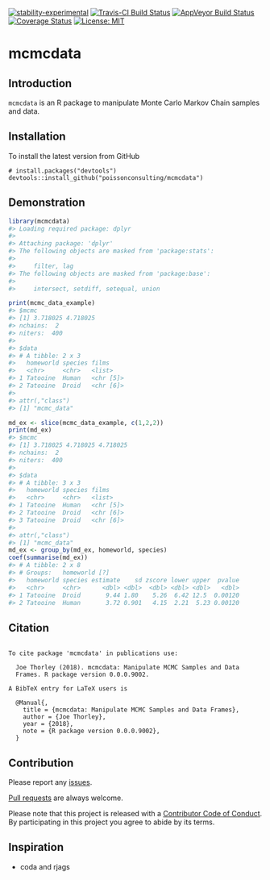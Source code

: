 
<!-- README.md is generated from README.Rmd. Please edit that file -->

[![stability-experimental](https://img.shields.io/badge/stability-experimental-orange.svg)](https://github.com/joethorley/stability-badges#experimental)
[![Travis-CI Build
Status](https://travis-ci.org/poissonconsulting/mcmcdata.svg?branch=master)](https://travis-ci.org/poissonconsulting/mcmcdata)
[![AppVeyor Build
Status](https://ci.appveyor.com/api/projects/status/github/poissonconsulting/mcmcdata?branch=master&svg=true)](https://ci.appveyor.com/project/poissonconsulting/mcmcdata)
[![Coverage
Status](https://img.shields.io/codecov/c/github/poissonconsulting/mcmcdata/master.svg)](https://codecov.io/github/poissonconsulting/mcmcdata?branch=master)
[![License:
MIT](https://img.shields.io/badge/License-MIT-green.svg)](https://opensource.org/licenses/MIT)

# mcmcdata

## Introduction

`mcmcdata` is an R package to manipulate Monte Carlo Markov Chain
samples and data.

## Installation

To install the latest version from GitHub

    # install.packages("devtools")
    devtools::install_github("poissonconsulting/mcmcdata")

## Demonstration

``` r
library(mcmcdata)
#> Loading required package: dplyr
#> 
#> Attaching package: 'dplyr'
#> The following objects are masked from 'package:stats':
#> 
#>     filter, lag
#> The following objects are masked from 'package:base':
#> 
#>     intersect, setdiff, setequal, union

print(mcmc_data_example)
#> $mcmc
#> [1] 3.718025 4.718025
#> nchains:  2 
#> niters:  400 
#> 
#> $data
#> # A tibble: 2 x 3
#>   homeworld species films    
#>   <chr>     <chr>   <list>   
#> 1 Tatooine  Human   <chr [5]>
#> 2 Tatooine  Droid   <chr [6]>
#> 
#> attr(,"class")
#> [1] "mcmc_data"

md_ex <- slice(mcmc_data_example, c(1,2,2))
print(md_ex)
#> $mcmc
#> [1] 3.718025 4.718025 4.718025
#> nchains:  2 
#> niters:  400 
#> 
#> $data
#> # A tibble: 3 x 3
#>   homeworld species films    
#>   <chr>     <chr>   <list>   
#> 1 Tatooine  Human   <chr [5]>
#> 2 Tatooine  Droid   <chr [6]>
#> 3 Tatooine  Droid   <chr [6]>
#> 
#> attr(,"class")
#> [1] "mcmc_data"
md_ex <- group_by(md_ex, homeworld, species)
coef(summarise(md_ex))
#> # A tibble: 2 x 8
#> # Groups:   homeworld [?]
#>   homeworld species estimate    sd zscore lower upper  pvalue
#>   <chr>     <chr>      <dbl> <dbl>  <dbl> <dbl> <dbl>   <dbl>
#> 1 Tatooine  Droid       9.44 1.80    5.26  6.42 12.5  0.00120
#> 2 Tatooine  Human       3.72 0.901   4.15  2.21  5.23 0.00120
```

## Citation

``` 

To cite package 'mcmcdata' in publications use:

  Joe Thorley (2018). mcmcdata: Manipulate MCMC Samples and Data
  Frames. R package version 0.0.0.9002.

A BibTeX entry for LaTeX users is

  @Manual{,
    title = {mcmcdata: Manipulate MCMC Samples and Data Frames},
    author = {Joe Thorley},
    year = {2018},
    note = {R package version 0.0.0.9002},
  }
```

## Contribution

Please report any
[issues](https://github.com/poissonconsulting/mcmcdata/issues).

[Pull requests](https://github.com/poissonconsulting/mcmcdata/pulls) are
always welcome.

Please note that this project is released with a [Contributor Code of
Conduct](CONDUCT.md). By participating in this project you agree to
abide by its terms.

## Inspiration

  - coda and rjags
